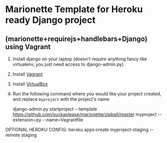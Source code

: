 Marionette Template for Heroku ready Django project
===================================================

(marionette+requirejs+handlebars+Django) using Vagrant
------------------------------------------------------
1. Install django on your laptop (doesn't require anything fancy like virtualenv, you just need access to django-admin.py)
2. Install [Vagrant][1]
3. Install [VirtualBox][2]
4. Run the following command where you would like your project created, and replace `myproject` with the project's name

    django-admin.py startproject --template https://github.com/suckaplease/marionette/zipball/master myproject --extension=py --name=Vagrantfile

OPTIONAL HEROKU CONFIG:
heroku apps:create myproject-staging --remote staging

[1]: http://downloads.vagrantup.com/ "Vagrant"
[2]: https://www.virtualbox.org/wiki/Downloads "VirtualBox"

